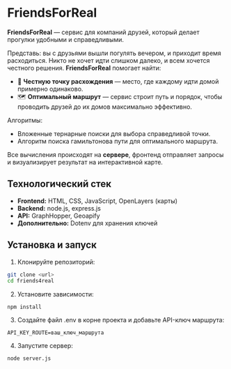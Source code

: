 # FriendsForReal

**FriendsForReal** — сервис для компаний друзей, который делает прогулки удобными и справедливыми.

Представь: вы с друзьями вышли погулять вечером, и приходит время расходиться. Никто не хочет идти слишком далеко, и всем хочется честного решения. **FriendsForReal** помогает найти:

- 📍 **Честную точку расхождения** — место, где каждому идти домой примерно одинаково.
- 🗺️ **Оптимальный маршрут** — сервис строит путь и порядок, чтобы проводить друзей до их домов максимально эффективно.

Алгоритмы:
- Вложенные тернарные поиски для выбора справедливой точки.
- Алгоритм поиска гамильтонова пути для оптимального маршрута.

Все вычисления происходят на **сервере**, фронтенд отправляет запросы и визуализирует результат на интерактивной карте.

## Технологический стек

- **Frontend:** HTML, CSS, JavaScript, OpenLayers (карты)
- **Backend:** node.js, express.js
- **API:** GraphHopper, Geoapify
- **Дополнительно:** Dotenv для хранения ключей

## Установка и запуск

1. Клонируйте репозиторий:

```bash
git clone <url>
cd friends4real
```

2. Установите зависимости:
```
npm install
```

3. Создайте файл .env в корне проекта и добавьте API-ключ маршрута:
```
API_KEY_ROUTE=ваш_ключ_маршрута
```

4. Запустите сервер:
```
node server.js
```
